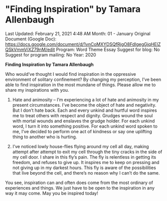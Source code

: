 # "Finding Inspiration" by Tamara Allenbaugh

Last Updated: February 21, 2021 4:48 AM
Month: 01 - January
Original Document (Google Doc): https://docs.google.com/document/d/1vnCoMXYDSQfRjgO8FdIgegGjqHElZQSkVmmViXZ79nM/edit
Program: Word Theme Essay
Suggest for blog: No
Suggest for program mailing: No
Year: 2020

**Finding Inspiration by Tamara Allenbaugh**

Who would’ve thought I would find inspiration in the oppressive environment of solitary confinement? By changing my perception, I’ve been able to find inspiration in the most mundane of things. Please allow me to share my inspirations with you.

1) Hate and animosity – I’m experiencing a lot of hate and animosity in my present circumstances. I’ve become the object of hate and negativity. But I don’t hate back. Each and every unkind and hurtful word inspires me to treat others with respect and dignity. Grudges wound the soul with mortal wounds and enslaves the grudge holder. For each unkind word, I turn it into something positive. For each unkind word spoken to me, I’ve decided to perform one act of kindness or say one uplifting thing to another who is hurting.

2) I’ve noticed lowly house-flies flying around my cell all day, making attempt after attempt to exit my cell through the tiny cracks in the side of my cell door. I share in this fly’s pain. The fly is relentless in getting its freedom, and refuses to give up. It inspires me to keep on pressing and not giving up in my darkest hours. This fly is aware of the possibilities that live beyond the cell, and there’s no reason why I can’t do the same.

You see, inspiration can and often does come from the most ordinary of experiences and things. We just have to be open to the inspiration in any way it may come. May you be inspired today!